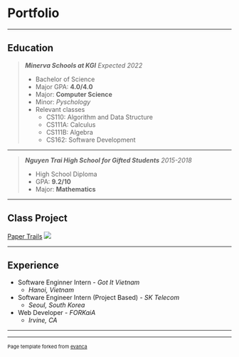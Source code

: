 # Portfolio

---

## Education

> **_Minerva Schools at KGI_**  _Expected 2022_
> - Bachelor of Science
> - Major GPA: **4.0/4.0**
> - Major: **Computer Science**
> - Minor: _Pyschology_
> - Relevant classes
>   - CS110: Algorithm and Data Structure
>   - CS111A: Calculus
>   - CS111B: Algebra
>   - CS162: Software Development

---
> **_Nguyen Trai High School for Gifted Students_** _2015-2018_
> - High School Diploma
> - GPA: **9.2/10**
> - Major: **Mathematics**

---
## Class Project 

[Paper Trails](https://paper-trails.herokuapp.com/)
<img src="images/dummy_thumbnail.jpg?raw=true"/>

---

## Experience

- Software Enginner Intern - _Got It Vietnam_
    - _Hanoi, Vietnam_
- Software Engineer Intern (Project Based) - _SK Telecom_
    - _Seoul, South Korea_
- Web Developer - _FORKaiA_
    - _Irvine, CA_

---




---
<p style="font-size:11px">Page template forked from <a href="https://github.com/evanca/quick-portfolio">evanca</a></p>
<!-- Remove above link if you don't want to attibute -->

